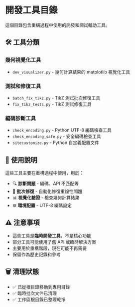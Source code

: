 # 開發工具目錄

這個目錄包含重構過程中使用的開發和調試輔助工具。

## 🛠️ 工具分類

### 幾何視覺化工具
- `dev_visualizer.py` - 幾何計算結果的 matplotlib 視覺化工具

### 測試和修復工具  
- `batch_fix_tikz.py` - TikZ 測試批次修復工具
- `fix_tikz_tests.py` - TikZ 測試修復工具

### 編碼診斷工具
- `check_encoding.py` - Python UTF-8 編碼檢查工具
- `check_encoding_safe.py` - 安全編碼檢查工具
- `sitecustomize.py` - Python 自定義配置文件

## 📝 使用說明

這些工具主要在重構過程中使用，用於：
- 🔍 **診斷問題** - 編碼、API 不匹配等
- 🔧 **批次修復** - 自動化修復重複性問題  
- 📊 **視覺化驗證** - 檢查幾何計算結果
- ⚙️ **環境配置** - UTF-8 編碼設定

## ⚠️ 注意事項

- 這些工具是**臨時開發工具**，不是核心功能
- 部分工具可能使用了舊 API 或臨時解決方案
- 主要用於重構階段，現在可能不再需要
- 保留作為歷史記錄和參考

## 🗑️ 清理狀態

- ✅ 已從根目錄移動到專用目錄
- ✅ 臨時批次文件已清理
- ✅ 工作區根目錄已整理乾淨
